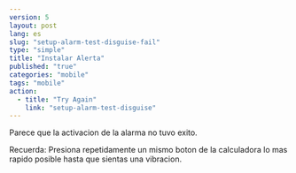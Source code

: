 ```yaml
---
version: 5
layout: post
lang: es
slug: "setup-alarm-test-disguise-fail"
type: "simple"
title: "Instalar Alerta"
published: "true"
categories: "mobile"
tags: "mobile"
action: 
  - title: "Try Again"
    link: "setup-alarm-test-disguise"
---
```


Parece que la activacion de la alarma no tuvo exito.

Recuerda: Presiona repetidamente un mismo boton de la calculadora lo mas rapido posible hasta que sientas una vibracion. 
